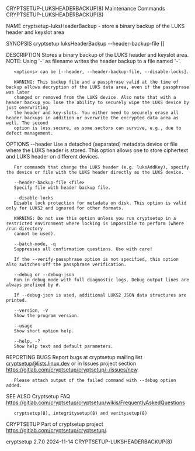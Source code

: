 CRYPTSETUP-LUKSHEADERBACKUP(8)					     Maintenance Commands					CRYPTSETUP-LUKSHEADERBACKUP(8)

NAME
       cryptsetup-luksHeaderBackup - store a binary backup of the LUKS header and keyslot area

SYNOPSIS
       cryptsetup luksHeaderBackup --header-backup-file <file> [<options>] <device>

DESCRIPTION
       Stores a binary backup of the LUKS header and keyslot area.
       NOTE: Using '-' as filename writes the header backup to a file named '-'.

       <options> can be [--header, --header-backup-file, --disable-locks].

       WARNING: This backup file and a passphrase valid at the time of backup allows decryption of the LUKS data area, even if the passphrase was later
       changed or removed from the LUKS device. Also note that with a header backup you lose the ability to securely wipe the LUKS device by just overwriting
       the header and key-slots. You either need to securely erase all header backups in addition or overwrite the encrypted data area as well. The second
       option is less secure, as some sectors can survive, e.g., due to defect management.

OPTIONS
       --header <device or file storing the LUKS header>
	   Use a detached (separated) metadata device or file where the LUKS header is stored. This option allows one to store ciphertext and LUKS header on
	   different devices.

	   For commands that change the LUKS header (e.g. luksAddKey), specify the device or file with the LUKS header directly as the LUKS device.

       --header-backup-file <file>
	   Specify file with header backup file.

       --disable-locks
	   Disable lock protection for metadata on disk. This option is valid only for LUKS2 and ignored for other formats.

	   WARNING: Do not use this option unless you run cryptsetup in a restricted environment where locking is impossible to perform (where /run directory
	   cannot be used).

       --batch-mode, -q
	   Suppresses all confirmation questions. Use with care!

	   If the --verify-passphrase option is not specified, this option also switches off the passphrase verification.

       --debug or --debug-json
	   Run in debug mode with full diagnostic logs. Debug output lines are always prefixed by #.

	   If --debug-json is used, additional LUKS2 JSON data structures are printed.

       --version, -V
	   Show the program version.

       --usage
	   Show short option help.

       --help, -?
	   Show help text and default parameters.

REPORTING BUGS
       Report bugs at cryptsetup mailing list <cryptsetup@lists.linux.dev> or in Issues project section
       <https://gitlab.com/cryptsetup/cryptsetup/-/issues/new>.

       Please attach output of the failed command with --debug option added.

SEE ALSO
       Cryptsetup FAQ <https://gitlab.com/cryptsetup/cryptsetup/wikis/FrequentlyAskedQuestions>

       cryptsetup(8), integritysetup(8) and veritysetup(8)

CRYPTSETUP
       Part of cryptsetup project <https://gitlab.com/cryptsetup/cryptsetup/>.

cryptsetup 2.7.0							  2024-11-14						CRYPTSETUP-LUKSHEADERBACKUP(8)
